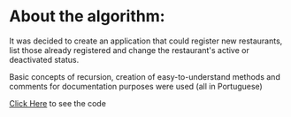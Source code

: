 # About the algorithm:

It was decided to create an application that could register new restaurants, list those already registered and change the restaurant's active or deactivated status.

Basic concepts of recursion, creation of easy-to-understand methods and comments for documentation purposes were used (all in Portuguese)

[Click Here](https://github.com/BizerraGuU/Python/blob/main/app.py) to see the code 
